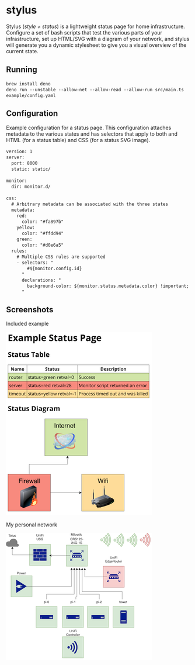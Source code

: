# stylus

Stylus (_style + status_) is a lightweight status page for home infrastructure. Configure a set of bash scripts that test
the various parts of your infrastructure, set up HTML/SVG with a diagram of your network, and stylus will
generate you a dynamic stylesheet to give you a visual overview of the current state.

## Running

```
brew install deno
deno run --unstable --allow-net --allow-read --allow-run src/main.ts example/config.yaml
```

## Configuration

Example configuration for a status page. This configuration attaches metadata to the various states and has
selectors that apply to both and HTML (for a status table) and CSS (for a status SVG image).

```
version: 1
server:
  port: 8000
  static: static/

monitor:
  dir: monitor.d/

css:
  # Arbitrary metadata can be associated with the three states
  metadata:
    red:
      color: "#fa897b"
    yellow:
      color: "#ffdd94"
    green:
      color: "#d0e6a5"
  rules:
    # Multiple CSS rules are supported
    - selectors: "
        #${monitor.config.id}
      "
      declarations: "
        background-color: ${monitor.status.metadata.color} !important;
      "
```

## Screenshots

Included example

![Screenshot](docs/screenshot-1.png)

My personal network

![Screenshot](docs/screenshot-2.png)
